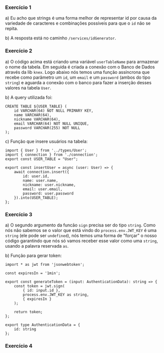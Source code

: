 ### Exercício 1
a) Eu acho que strings é uma forma melhor de representar id por causa da variedade de caracteres e combinações possíveis para que o `id` não se repita.

b) A resposta está no caminho `/services/idGenerator`.

### Exercício 2
a) O código acima está criando uma variável `userTableName` para armazenar o nome da tabela.
Em seguida é criada a conexão com o Banco de Dados através da lib `knex`.
Logo abaixo nós temos uma função assíncrona que recebe como parâmetro um `id`, um `email` e um `password` (ambos do tipo `string`) e aguarda a conexão com o banco para fazer a inserção desses valores na tabela `User`.

b) A query utilizada foi:
```
CREATE TABLE ${USER_TABLE} (
    id VARCHAR(64) NOT NULL PRIMARY KEY,
    name VARCHAR(64),
    nickname VARCHAR(64),
    email VARCHAR(64) NOT NULL UNIQUE,
    password VARCHAR(255) NOT NULL
);
```

c) Função que insere usuários na tabela:
```
import { User } from '../types/User';
import { connection } from './connection';
export const USER_TABLE = "User";

export const insertUser = async (user: User) => {
    await connection.insert({
        id: user.id,
        name: user.name,
        nickname: user.nickname,
        email: user.email,
        password: user.password
    }).into(USER_TABLE);
};
```

### Exercício 3
a) O segundo argumento da funcão `sign` precisa ser do tipo `string`. Como nós não sabemos se o valor que está vindo do `process.env.JWT_KEY` é uma `string` (ele pode ser `undefined`), nós temos uma forma de "forçar" o nosso código garantindo que nós só vamos receber esse valor como uma `string`, usando a palavra reservada `as`.

b) Função para gerar token:
```
import * as jwt from 'jsonwebtoken';

const expiresIn = '1min';

export const generateToken = (input: AuthenticationData): string => {
    const token = jwt.sign(
        { id: input.id },
        process.env.JWT_KEY as string,
        { expiresIn }
    );

    return token;
};

export type AuthenticationData = {
    id: string
};
```

### Exercício 4